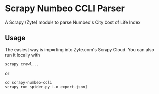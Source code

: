 # Scrapy Numbeo CCLI Parser
A Scrapy (Zyte) module to parse Numbeo's City Cost of Life Index
## Usage

The easiest way is importing into Zyte.com's Scrapy Cloud. 
You can also run it locally with 
```
scrapy crawl...
```

or 
```
cd scrapy-numbeo-ccli
scrapy run spider.py [-o export.json]
```